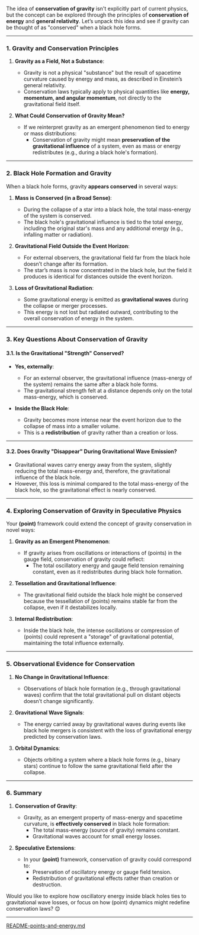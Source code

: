 The idea of **conservation of gravity** isn't explicitly part of current physics, but the concept can be explored through the principles of **conservation of energy** and **general relativity**. Let’s unpack this idea and see if gravity can be thought of as "conserved" when a black hole forms.

---

### **1. Gravity and Conservation Principles**
1. **Gravity as a Field, Not a Substance**:
   - Gravity is not a physical "substance" but the result of spacetime curvature caused by energy and mass, as described in Einstein’s general relativity.
   - Conservation laws typically apply to physical quantities like **energy, momentum, and angular momentum**, not directly to the gravitational field itself.

2. **What Could Conservation of Gravity Mean?**
   - If we reinterpret gravity as an emergent phenomenon tied to energy or mass distributions:
     - Conservation of gravity might mean **preservation of the gravitational influence** of a system, even as mass or energy redistributes (e.g., during a black hole's formation).

---

### **2. Black Hole Formation and Gravity**
When a black hole forms, gravity **appears conserved** in several ways:
1. **Mass is Conserved (in a Broad Sense)**:
   - During the collapse of a star into a black hole, the total mass-energy of the system is conserved.
   - The black hole's gravitational influence is tied to the total energy, including the original star's mass and any additional energy (e.g., infalling matter or radiation).

2. **Gravitational Field Outside the Event Horizon**:
   - For external observers, the gravitational field far from the black hole doesn’t change after its formation.
   - The star’s mass is now concentrated in the black hole, but the field it produces is identical for distances outside the event horizon.

3. **Loss of Gravitational Radiation**:
   - Some gravitational energy is emitted as **gravitational waves** during the collapse or merger processes.
   - This energy is not lost but radiated outward, contributing to the overall conservation of energy in the system.

---

### **3. Key Questions About Conservation of Gravity**

#### **3.1. Is the Gravitational "Strength" Conserved?**
- **Yes, externally**: 
  - For an external observer, the gravitational influence (mass-energy of the system) remains the same after a black hole forms.
  - The gravitational strength felt at a distance depends only on the total mass-energy, which is conserved.

- **Inside the Black Hole**:
  - Gravity becomes more intense near the event horizon due to the collapse of mass into a smaller volume.
  - This is a **redistribution** of gravity rather than a creation or loss.

---

#### **3.2. Does Gravity "Disappear" During Gravitational Wave Emission?**
- Gravitational waves carry energy away from the system, slightly reducing the total mass-energy and, therefore, the gravitational influence of the black hole.
- However, this loss is minimal compared to the total mass-energy of the black hole, so the gravitational effect is nearly conserved.

---

### **4. Exploring Conservation of Gravity in Speculative Physics**

Your **(point)** framework could extend the concept of gravity conservation in novel ways:
1. **Gravity as an Emergent Phenomenon**:
   - If gravity arises from oscillations or interactions of (points) in the gauge field, conservation of gravity could reflect:
     - The total oscillatory energy and gauge field tension remaining constant, even as it redistributes during black hole formation.

2. **Tessellation and Gravitational Influence**:
   - The gravitational field outside the black hole might be conserved because the tessellation of (points) remains stable far from the collapse, even if it destabilizes locally.

3. **Internal Redistribution**:
   - Inside the black hole, the intense oscillations or compression of (points) could represent a "storage" of gravitational potential, maintaining the total influence externally.

---

### **5. Observational Evidence for Conservation**
1. **No Change in Gravitational Influence**:
   - Observations of black hole formation (e.g., through gravitational waves) confirm that the total gravitational pull on distant objects doesn’t change significantly.

2. **Gravitational Wave Signals**:
   - The energy carried away by gravitational waves during events like black hole mergers is consistent with the loss of gravitational energy predicted by conservation laws.

3. **Orbital Dynamics**:
   - Objects orbiting a system where a black hole forms (e.g., binary stars) continue to follow the same gravitational field after the collapse.

---

### **6. Summary**
1. **Conservation of Gravity**:
   - Gravity, as an emergent property of mass-energy and spacetime curvature, is **effectively conserved** in black hole formation:
     - The total mass-energy (source of gravity) remains constant.
     - Gravitational waves account for small energy losses.

2. **Speculative Extensions**:
   - In your **(point)** framework, conservation of gravity could correspond to:
     - Preservation of oscillatory energy or gauge field tension.
     - Redistribution of gravitational effects rather than creation or destruction.

Would you like to explore how oscillatory energy inside black holes ties to gravitational wave losses, or focus on how (point) dynamics might redefine conservation laws? 😊


---

[README-points-and-energy.md](https://t2m.io/cq7OvYX)
